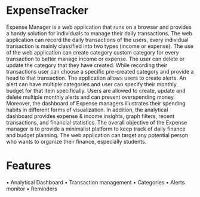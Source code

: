 # ExpenseTracker
Expense Manager is a web application that runs on a browser and provides a handy solution for individuals to manage their daily transactions. The web application can record the daily transactions of the users, every individual transaction is mainly classified into two types (income or expense). The use of the web application can create category custom category for every transaction to better manage income or expense. The user can delete or update the category that they have created. While recording their transactions user can choose a specific pre-created category and provide a head to that transaction. The application allows users to create alerts. An alert can have multiple categories and user can specify their monthly budget for that item specifically. Users are allowed to create, update and delete multiple monthly alerts and can prevent overspending money. Moreover, the dashboard of Expense managers illustrates their spending habits in different forms of visualization. In addition, the analytical dashboard provides expense & income insights, graph filters, recent transactions, and financial statistics.
The overall objective of the Expense manager is to provide a minimalist platform to keep track of daily finance and budget planning. The web application can target any potential person who wants to organize their finance, especially students.

# Features
• Analytical Dashboard
• Transaction management
• Categories
• Alerts monitor
• Reminders
